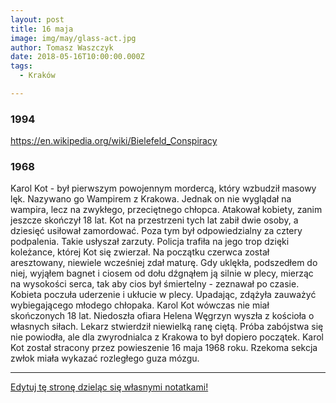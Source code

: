 ```yaml
---
layout: post
title: 16 maja
image: img/may/glass-act.jpg
author: Tomasz Waszczyk
date: 2018-05-16T10:00:00.000Z
tags:
  - Kraków

---
```


### 1994

https://en.wikipedia.org/wiki/Bielefeld_Conspiracy

### 1968

Karol Kot - był pierwszym powojennym mordercą, który wzbudził masowy lęk. Nazywano go Wampirem z Krakowa. Jednak on nie wyglądał na wampira, lecz na zwykłego, przeciętnego chłopca. Atakował kobiety, zanim jeszcze skończył 18 lat.
Kot na przestrzeni tych lat zabił dwie osoby, a dziesięć usiłował zamordować. Poza tym był odpowiedzialny za cztery podpalenia. Takie usłyszał zarzuty. Policja trafiła na jego trop dzięki koleżance, której Kot się zwierzał. Na początku czerwca został aresztowany, niewiele wcześniej zdał maturę.
Gdy uklękła, podszedłem do niej, wyjąłem bagnet i ciosem od dołu dźgnąłem ją silnie w plecy, mierząc na wysokości serca, tak aby cios był śmiertelny - zeznawał po czasie. Kobieta poczuła uderzenie i ukłucie w plecy. Upadając, zdążyła zauważyć wybiegającego młodego chłopaka. Karol Kot wówczas nie miał skończonych 18 lat. Niedoszła ofiara Helena Węgrzyn wyszła z kościoła o własnych siłach. Lekarz stwierdził niewielką ranę ciętą. Próba zabójstwa się nie powiodła, ale dla zwyrodnialca z Krakowa to był dopiero początek. Karol Kot został stracony przez powieszenie 16 maja 1968 roku. Rzekoma sekcja zwłok miała wykazać rozległego guza mózgu.

---

<a href="https://github.com/TomaszWaszczyk/historia.waszczyk.com/edit/master/src/content/may-16.md" target="_blank">Edytuj tę stronę dzieląc się własnymi notatkami!</a>
